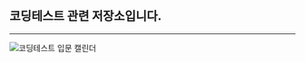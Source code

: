 ## 코딩테스트 관련 저장소입니다.

---

![코딩테스트 입문 캘린더](https://user-images.githubusercontent.com/97156898/233940907-deec7c4f-ab62-45c3-b685-7f3ad514f2ea.png)
